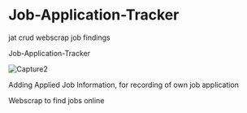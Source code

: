 # Job-Application-Tracker
jat crud webscrap job findings



Job-Application-Tracker

![Capture2](https://user-images.githubusercontent.com/83709744/123638779-21262d00-d852-11eb-9298-edb9cd5526ae.PNG)


Adding Applied Job Information, for recording of own job application

Webscrap to find jobs online
